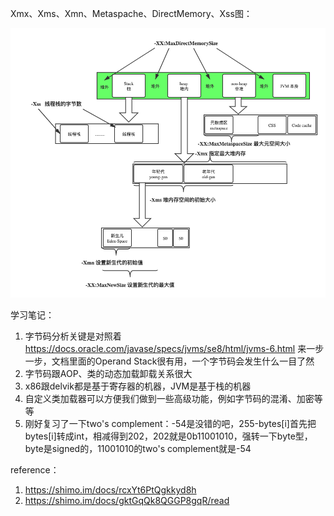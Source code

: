 Xmx、Xms、Xmn、Metaspache、DirectMemory、Xss图：

![jvm memory parameters](images/jvm_memory_parameters.png)



学习笔记：

1. 字节码分析关键是对照着 https://docs.oracle.com/javase/specs/jvms/se8/html/jvms-6.html 来一步一步，文档里面的Operand Stack很有用，一个字节码会发生什么一目了然
2. 字节码跟AOP、类的动态加载卸载关系很大
3. x86跟delvik都是基于寄存器的机器，JVM是基于栈的机器
4. 自定义类加载器可以方便我们做到一些高级功能，例如字节码的混淆、加密等等
5. 刚好复习了一下two's complement：-54是没错的吧，255-bytes[i]首先把bytes[i]转成int，相减得到202，202就是0b11001010，强转一下byte型，byte是signed的，11001010的two's complement就是-54





reference：

1. https://shimo.im/docs/rcxYt6PtQgkkyd8h
2. https://shimo.im/docs/gktGqQk8QGGP8gqR/read

